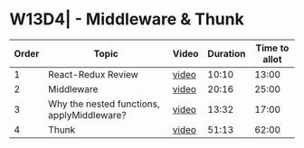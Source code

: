 # W13D4| - Middleware & Thunk

| Order | Topic                                      | Video          | Duration | Time to allot |
| ----- | ------------------------------------------ | -------------- | -------- | ------------- |
| 1     | React-Redux Review                         | [video][vid 1] | 10:10    | 13:00         |
| 2     | Middleware                                 | [video][vid 2] | 20:16    | 25:00         |
| 3     | Why the nested functions, applyMiddleware? | [video][vid 3] | 13:32    | 17:00         |
| 4     | Thunk                                      | [video][vid 4] | 51:13    | 62:00         |

[vid 1]: https://vimeo.com/341894192/d13741f3ab
[vid 2]: https://vimeo.com/341894847/f2e68ffb9a
[vid 3]: https://vimeo.com/341895670/9634832068
[vid 4]: https://vimeo.com/341901003/d7e85d8360
